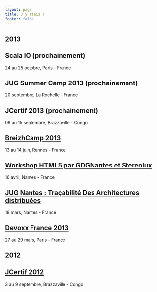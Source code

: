 ```yaml
---
layout: page
title: J'y étais !
footer: false
---
```


<div id="blog-archives">
	<h2>2013</h2>
	<article>
		<h1>Scala IO (prochainement)</h1>
		<span>24 au 25 octobre, Paris - France</span>
	</article>
	<article>
		<h1>JUG Summer Camp 2013 (prochainement)</h1>
		<span>20 septembre, La Rochelle - France</span>
	</article>
	<article>
		<h1>JCertif 2013 (prochainement)</h1>
		<span>09 au 15 septembre, Brazzaville - Congo</span>
	</article>
	<article>
		<h1><a href="/blog/categories/breizhcamp13/">BreizhCamp 2013</a></h1>
		<span>13 au 14 juin, Rennes - France</span>
	</article>
	<article>
		<h1><a href="/2013/04/stereolux-workshop-html5/">Workshop HTML5 par GDGNantes et Stereolux</a></h1>
		<span>16 avril, Nantes - France</span>
	</article>
	<article>
		<h1><a href="/2013/03/jugnantes-mars/">JUG Nantes : Traçabilité Des Architectures distribuées</a></h1>
		<span>18 mars, Nantes - France</span>
	</article>
	<article>
		<h1><a href="/blog/categories/devoxxfr2013/">Devoxx France 2013</a></h1>
		<span>27 au 29 mars, Paris - France</span>
	</article>
	<h2>2012</h2>
	<article>
		<h1><a href="/blog/categories/jcertif2012/">JCertif 2012</a></h1>
		<span>3 au 9 septembre, Brazzaville - Congo</span>
	</article>
</div>
